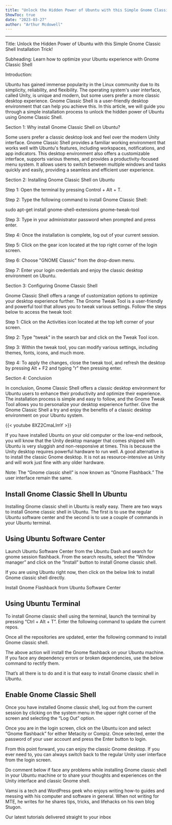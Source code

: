 ```yaml
---
title: "Unlock the Hidden Power of Ubuntu with this Simple Gnome Classic Shell Installation Trick!"
ShowToc: true 
date: "2023-03-27"
author: "Arthur Mcdowell"
---
```

*****
Title: Unlock the Hidden Power of Ubuntu with this Simple Gnome Classic Shell Installation Trick!

Subheading: Learn how to optimize your Ubuntu experience with Gnome Classic Shell

Introduction:

Ubuntu has gained immense popularity in the Linux community due to its simplicity, reliability, and flexibility. The operating system's user interface, called Unity, is unique and modern, but some users prefer a more classic desktop experience. Gnome Classic Shell is a user-friendly desktop environment that can help you achieve this. In this article, we will guide you through a simple installation process to unlock the hidden power of Ubuntu using Gnome Classic Shell.

Section 1: Why install Gnome Classic Shell on Ubuntu?

Some users prefer a classic desktop look and feel over the modern Unity interface. Gnome Classic Shell provides a familiar working environment that works well with Ubuntu's features, including workspaces, notifications, and app indicators. This desktop environment also offers a customizable interface, supports various themes, and provides a productivity-focused menu system. It allows users to switch between multiple windows and tasks quickly and easily, providing a seamless and efficient user experience.

Section 2: Installing Gnome Classic Shell on Ubuntu

Step 1: Open the terminal by pressing Control + Alt + T.

Step 2: Type the following command to install Gnome Classic Shell: 

sudo apt-get install gnome-shell-extensions gnome-tweak-tool

Step 3: Type in your administrator password when prompted and press enter.

Step 4: Once the installation is complete, log out of your current session.

Step 5: Click on the gear icon located at the top right corner of the login screen.

Step 6: Choose "GNOME Classic" from the drop-down menu.

Step 7: Enter your login credentials and enjoy the classic desktop environment on Ubuntu.

Section 3: Configuring Gnome Classic Shell

Gnome Classic Shell offers a range of customization options to optimize your desktop experience further. The Gnome Tweak Tool is a user-friendly and powerful tool that allows you to tweak various settings. Follow the steps below to access the tweak tool:

Step 1: Click on the Activities icon located at the top left corner of your screen.

Step 2: Type "tweak" in the search bar and click on the Tweak Tool icon.

Step 3: Within the tweak tool, you can modify various settings, including themes, fonts, icons, and much more.

Step 4: To apply the changes, close the tweak tool, and refresh the desktop by pressing Alt + F2 and typing "r" then pressing enter.

Section 4: Conclusion

In conclusion, Gnome Classic Shell offers a classic desktop environment for Ubuntu users to enhance their productivity and optimize their experience. The installation process is simple and easy to follow, and the Gnome Tweak Tool allows you to personalize your desktop experience further. Give the Gnome Classic Shell a try and enjoy the benefits of a classic desktop environment on your Ubuntu system.

{{< youtube 8XZ2CmaLImY >}} 



If you have installed Ubuntu on your old computer or the low-end netbook, you will know that the Unity desktop manager that comes shipped with Ubuntu is very sluggish and non-responsive at times. This is because the Unity desktop requires powerful hardware to run well. A good alternative is to install the classic Gnome desktop. It is not as resource-intensive as Unity and will work just fine with any older hardware.
 
Note: The “Gnome classic shell” is now known as “Gnome Flashback.” The user interface remain the same. 
 
## Install Gnome Classic Shell In Ubuntu
 
Installing Gnome classic shell in Ubuntu is really easy. There are two ways to install Gnome classic shell in Ubuntu. The first is to use the regular Ubuntu software center and the second is to use a couple of commands in your Ubuntu terminal.
 
## Using Ubuntu Software Center
 
Launch Ubuntu Software Center from the Ubuntu Dash and search for gnome session flashback. From the search results, select the “Window manager” and click on the “Install” button to install Gnome classic shell.
 

 
If you are using Ubuntu right now, then click on the below link to install Gnome classic shell directly.
 
Install Gnome Flashback from Ubuntu Software Center
 
## Using Ubuntu Terminal
 
To install Gnome classic shell using the terminal, launch the terminal by pressing “Ctrl + Alt + T”. Enter the following command to update the current repos.
 
Once all the repositories are updated, enter the following command to install Gnome classic shell.
 
The above action will install the Gnome flashback on your Ubuntu machine. If you face any dependency errors or broken dependencies, use the below command to rectify them.
 
That’s all there is to do and it is that easy to install Gnome classic shell in Ubuntu.
 
## Enable Gnome Classic Shell
 
Once you have installed Gnome classic shell, log out from the current session by clicking on the system menu in the upper right corner of the screen and selecting the “Log Out” option.
 
Once you are in the login screen, click on the Ubuntu icon and select “Gnome flashback” for either Metacity or Compiz. Once selected, enter the password of your user account and press the Enter button to login.
 
From this point forward, you can enjoy the classic Gnome desktop. If you ever need to, you can always switch back to the regular Unity user interface from the login screen.
 
Do comment below if face any problems while installing Gnome classic shell in your Ubuntu machine or to share your thoughts and experiences on the Unity interface and classic Gnome shell.
 
Vamsi is a tech and WordPress geek who enjoys writing how-to guides and messing with his computer and software in general. When not writing for MTE, he writes for he shares tips, tricks, and lifehacks on his own blog Stugon.
 
Our latest tutorials delivered straight to your inbox




